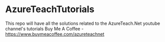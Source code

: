 # AzureTeachTutorials
This repo will have all the solutions related to the AzureTeach.Net youtube channel's tutorials
Buy Me A Coffee - https://www.buymeacoffee.com/azureteachnet
